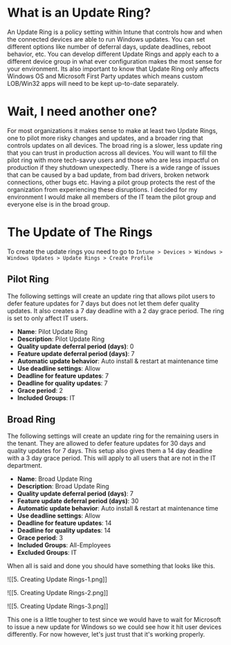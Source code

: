 # What is an Update Ring?

An Update Ring is a policy setting within Intune that controls how and when the connected devices are able to run Windows updates. You can set different options like number of deferral days, update deadlines, reboot behavior, etc. You can develop different Update Rings and apply each to a different device group in what ever configuration makes the most sense for your environment. Its also important to know that Update Ring only affects Windows OS and Microsoft First Party updates which means custom LOB/Win32 apps will need to be kept up-to-date separately.

# Wait, I need another one?

For most organizations it makes sense to make at least two Update Rings, one to pilot more risky changes and updates, and a broader ring that controls updates on all devices. The broad ring is a slower, less update ring that you can trust in production across all devices. You will want to fill the pilot ring with more tech-savvy users and those who are less impactful on production if they shutdown unexpectedly. There is a wide range of issues that can be caused by a bad update, from bad drivers, broken network connections, other bugs etc. Having a pilot group protects the rest of the organization from experiencing these disruptions. I decided for my environment I would make all members of the IT team the pilot group and everyone else is in the broad group. 

# The Update of The Rings

To create the update rings you need to go to `Intune > Devices > Windows > Windows Updates > Update Rings > Create Profile` 

## Pilot Ring

The following settings will create an update ring that allows pilot users to defer feature updates for 7 days but does not let them defer quality updates. It also creates a 7 day deadline with a 2 day grace period. The ring is set to only affect IT users.

- **Name**: Pilot Update Ring
- **Description**: Pilot Update Ring
- **Quality update deferral period (days)**: 0
- **Feature update deferral period (days)**: 7
- **Automatic update behavior**: Auto install & restart at maintenance time
- **Use deadline settings**: Allow
- **Deadline for feature updates**: 7
- **Deadline for quality updates**: 7
- **Grace period**: 2
- **Included Groups**: IT

## Broad Ring

The following settings will create an update ring for the remaining users in the tenant. They are allowed to defer feature updates for 30 days and quality updates for 7 days. This setup also gives them a 14 day deadline with a 3 day grace period. This will apply to all users that are not in the IT department.

- **Name**: Broad Update Ring
- **Description**: Broad Update Ring
- **Quality update deferral period (days)**: 7
- **Feature update deferral period (days)**: 30
- **Automatic update behavior**: Auto install & restart at maintenance time
- **Use deadline settings**: Allow
- **Deadline for feature updates**: 14
- **Deadline for quality updates**: 14
- **Grace period**: 3
- **Included Groups**: All-Employees 
- **Excluded Groups**: IT

When all is said and done you should have something that looks like this.

![[5. Creating Update Rings-1.png]]

![[5. Creating Update Rings-2.png]]

![[5. Creating Update Rings-3.png]]

This one is a little tougher to test since we would have to wait for Microsoft to issue a new update for Windows so we could see how it hit user devices differently. For now however, let's just trust that it's working properly.